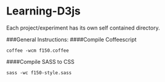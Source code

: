 Learning-D3js
=============

Each project/experiment has its own self contained directory.

###General Instructions:
####Compile Coffeescript

`coffee -wcm f150.coffee`

####Compile SASS to CSS

`sass -wc f150-style.sass`
